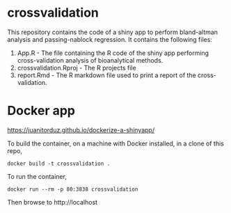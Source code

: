 # crossvalidation
This repository contains the code of a shiny app to perform bland-altman analysis and passing-nablock regression. It contains the following files: 
1. App.R - The file containing the R code of the shiny app performing cross-validation analysis of bioanalytical methods. 
2. crossvalidation.Rproj - The R projects file
3. report.Rmd - The R markdown file used to print a report of the cross-validation.

# Docker app

https://juanitorduz.github.io/dockerize-a-shinyapp/

To build the container, on a machine with Docker installed, in a clone of this repo, 

```
docker build -t crossvalidation .
```

To run the container,

```
docker run --rm -p 80:3838 crossvalidation
```

Then browse to http://localhost
